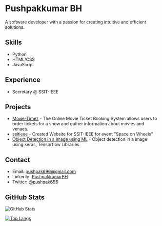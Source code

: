 

<!-- Using Markdown to add content and formatting to your profile -->
# Pushpakkumar BH

A software developer with a passion for creating intuitive and efficient solutions.

## Skills
- Python
- HTML/CSS
- JavaScript

## Experience
<!-- - Software Developer Intern at XYZ Company (Summer 2020) -->
<!-- - Full-Stack Developer at ABC Company (2019-2020) -->
- Secretary @ SSIT-IEEE

## Projects
- [Movie-Timez](https://github.com/PushpakkumarBH/Movie-Timez) - The Online Movie Ticket Booking System allows users to order tickets for a show and gather information about movies and venues. 
- [ssitieee](https://github.com/PushpakkumarBH/ssitieee) - Created Website for SSIT-IEEE for event "Space on Wheels"
- [Object Detection in a image using ML](https://github.com/PushpakkumarBH/miniproject) - Object detection in a image using keras, Tensorflow Libraries.

## Contact
- Email: pushpak696@gmail.com
- LinkedIn: [PushpakkumarBH](https://www.linkedin.com/in/pushpakkumar-bh-4555a11b0)
- Twitter: [@pushpak696](https://twitter.com/pushpak696)

<!-- Using a GitHub widget to showcase your activity and contributions -->
## GitHub Stats

![GitHub Stats](https://github-readme-stats.vercel.app/api?username=PushpakkumarBH&show_icons=true)

[![Top Langs](https://github-readme-stats.vercel.app/api/top-langs/?username=PushpakkumarBH)](https://github.com/PushpakkumarBH)


